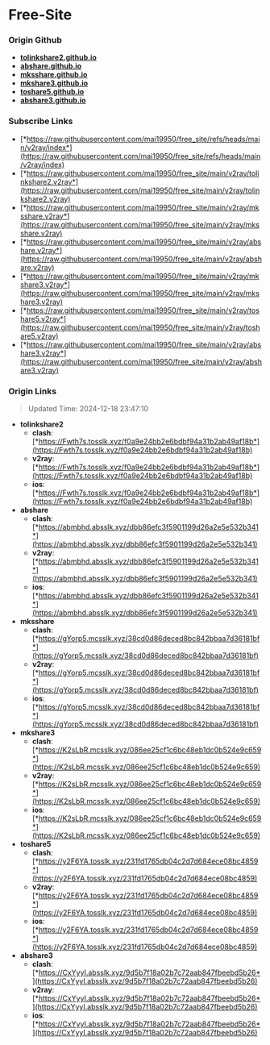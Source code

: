 # Free-Site

### Origin Github

- [**tolinkshare2.github.io**](https://github.com/tolinkshare2/tolinkshare2.github.io)
- [**abshare.github.io**](https://github.com/abshare/abshare.github.io)
- [**mksshare.github.io**](https://github.com/mksshare/mksshare.github.io)
- [**mkshare3.github.io**](https://github.com/mkshare3/mkshare3.github.io)
- [**toshare5.github.io**](https://github.com/toshare5/toshare5.github.io)
- [**abshare3.github.io**](https://github.com/abshare3/abshare3.github.io)

### Subscribe Links

- [*https://raw.githubusercontent.com/mai19950/free_site/refs/heads/main/v2ray/index*](https://raw.githubusercontent.com/mai19950/free_site/refs/heads/main/v2ray/index)
- [*https://raw.githubusercontent.com/mai19950/free_site/main/v2ray/tolinkshare2.v2ray*](https://raw.githubusercontent.com/mai19950/free_site/main/v2ray/tolinkshare2.v2ray)
- [*https://raw.githubusercontent.com/mai19950/free_site/main/v2ray/mksshare.v2ray*](https://raw.githubusercontent.com/mai19950/free_site/main/v2ray/mksshare.v2ray)
- [*https://raw.githubusercontent.com/mai19950/free_site/main/v2ray/abshare.v2ray*](https://raw.githubusercontent.com/mai19950/free_site/main/v2ray/abshare.v2ray)
- [*https://raw.githubusercontent.com/mai19950/free_site/main/v2ray/mkshare3.v2ray*](https://raw.githubusercontent.com/mai19950/free_site/main/v2ray/mkshare3.v2ray)
- [*https://raw.githubusercontent.com/mai19950/free_site/main/v2ray/toshare5.v2ray*](https://raw.githubusercontent.com/mai19950/free_site/main/v2ray/toshare5.v2ray)
- [*https://raw.githubusercontent.com/mai19950/free_site/main/v2ray/abshare3.v2ray*](https://raw.githubusercontent.com/mai19950/free_site/main/v2ray/abshare3.v2ray)

### Origin Links

> Updated Time: 2024-12-18 23:47:10

- **tolinkshare2**
  - **clash**: [*https://Fwth7s.tosslk.xyz/f0a9e24bb2e6bdbf94a31b2ab49af18b*](https://Fwth7s.tosslk.xyz/f0a9e24bb2e6bdbf94a31b2ab49af18b)
  - **v2ray**: [*https://Fwth7s.tosslk.xyz/f0a9e24bb2e6bdbf94a31b2ab49af18b*](https://Fwth7s.tosslk.xyz/f0a9e24bb2e6bdbf94a31b2ab49af18b)
  - **ios**: [*https://Fwth7s.tosslk.xyz/f0a9e24bb2e6bdbf94a31b2ab49af18b*](https://Fwth7s.tosslk.xyz/f0a9e24bb2e6bdbf94a31b2ab49af18b)
- **abshare**
  - **clash**: [*https://abmbhd.absslk.xyz/dbb86efc3f5901199d26a2e5e532b341*](https://abmbhd.absslk.xyz/dbb86efc3f5901199d26a2e5e532b341)
  - **v2ray**: [*https://abmbhd.absslk.xyz/dbb86efc3f5901199d26a2e5e532b341*](https://abmbhd.absslk.xyz/dbb86efc3f5901199d26a2e5e532b341)
  - **ios**: [*https://abmbhd.absslk.xyz/dbb86efc3f5901199d26a2e5e532b341*](https://abmbhd.absslk.xyz/dbb86efc3f5901199d26a2e5e532b341)
- **mksshare**
  - **clash**: [*https://gYorp5.mcsslk.xyz/38cd0d86deced8bc842bbaa7d36181bf*](https://gYorp5.mcsslk.xyz/38cd0d86deced8bc842bbaa7d36181bf)
  - **v2ray**: [*https://gYorp5.mcsslk.xyz/38cd0d86deced8bc842bbaa7d36181bf*](https://gYorp5.mcsslk.xyz/38cd0d86deced8bc842bbaa7d36181bf)
  - **ios**: [*https://gYorp5.mcsslk.xyz/38cd0d86deced8bc842bbaa7d36181bf*](https://gYorp5.mcsslk.xyz/38cd0d86deced8bc842bbaa7d36181bf)
- **mkshare3**
  - **clash**: [*https://K2sLbR.mcsslk.xyz/086ee25cf1c6bc48eb1dc0b524e9c659*](https://K2sLbR.mcsslk.xyz/086ee25cf1c6bc48eb1dc0b524e9c659)
  - **v2ray**: [*https://K2sLbR.mcsslk.xyz/086ee25cf1c6bc48eb1dc0b524e9c659*](https://K2sLbR.mcsslk.xyz/086ee25cf1c6bc48eb1dc0b524e9c659)
  - **ios**: [*https://K2sLbR.mcsslk.xyz/086ee25cf1c6bc48eb1dc0b524e9c659*](https://K2sLbR.mcsslk.xyz/086ee25cf1c6bc48eb1dc0b524e9c659)
- **toshare5**
  - **clash**: [*https://y2F6YA.tosslk.xyz/231fd1765db04c2d7d684ece08bc4859*](https://y2F6YA.tosslk.xyz/231fd1765db04c2d7d684ece08bc4859)
  - **v2ray**: [*https://y2F6YA.tosslk.xyz/231fd1765db04c2d7d684ece08bc4859*](https://y2F6YA.tosslk.xyz/231fd1765db04c2d7d684ece08bc4859)
  - **ios**: [*https://y2F6YA.tosslk.xyz/231fd1765db04c2d7d684ece08bc4859*](https://y2F6YA.tosslk.xyz/231fd1765db04c2d7d684ece08bc4859)
- **abshare3**
  - **clash**: [*https://CxYyyI.absslk.xyz/9d5b7f18a02b7c72aab847fbeebd5b26*](https://CxYyyI.absslk.xyz/9d5b7f18a02b7c72aab847fbeebd5b26)
  - **v2ray**: [*https://CxYyyI.absslk.xyz/9d5b7f18a02b7c72aab847fbeebd5b26*](https://CxYyyI.absslk.xyz/9d5b7f18a02b7c72aab847fbeebd5b26)
  - **ios**: [*https://CxYyyI.absslk.xyz/9d5b7f18a02b7c72aab847fbeebd5b26*](https://CxYyyI.absslk.xyz/9d5b7f18a02b7c72aab847fbeebd5b26)
